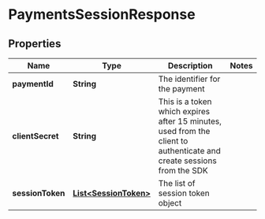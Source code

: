 

# PaymentsSessionResponse


## Properties

| Name | Type | Description | Notes |
|------------ | ------------- | ------------- | -------------|
|**paymentId** | **String** | The identifier for the payment |  |
|**clientSecret** | **String** | This is a token which expires after 15 minutes, used from the client to authenticate and create sessions from the SDK |  |
|**sessionToken** | [**List&lt;SessionToken&gt;**](SessionToken.md) | The list of session token object |  |



